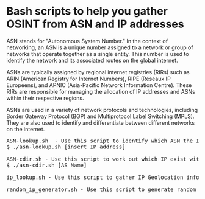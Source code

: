 # Bash scripts to help you gather OSINT from ASN and IP addresses 

ASN stands for "Autonomous System Number." In the context of networking, an ASN is a unique number assigned to a network or group of networks that operate together as a single entity. This number is used to identify the network and its associated routes on the global internet.

ASNs are typically assigned by regional internet registries (RIRs) such as ARIN (American Registry for Internet Numbers), RIPE (Réseaux IP Européens), and APNIC (Asia-Pacific Network Information Centre). These RIRs are responsible for managing the allocation of IP addresses and ASNs within their respective regions.

ASNs are used in a variety of network protocols and technologies, including Border Gateway Protocol (BGP) and Multiprotocol Label Switching (MPLS). They are also used to identify and differentiate between different networks on the internet.

<PRE>
ASN-lookup.sh  - Use this script to identify which ASN the IP is on 
$ ./asn-lookup.sh [insert IP address]

ASN-cdir.sh - Use this script to work out which IP exist within an ASN
$ ./asn-cdir.sh [AS Name]

ip_lookup.sh - Use this script to gather IP Geolocation information

random_ip_generator.sh - Use this script to generate random public IPv4 addresses

</PRE>
